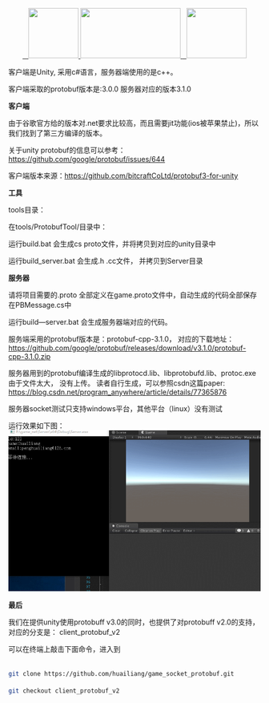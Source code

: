 <p align="center">
	 <a href="https://huailiang.github.io/">
	    <img src="https://huailiang.github.io/img/cpp.jpeg" width="100" height="100">
    	</a>
	<a href="https://unity3d.com/cn/">
	    <img src="https://huailiang.github.io/img/unity.jpeg" width="200" height="100">
	</a>
    	<a href="https://huailiang.github.io/">
    	<img src="https://huailiang.github.io/img/avatar-Alex.jpg" width="120" height="100">
   	</a>
</p>


客户端是Unity, 采用c#语言，服务器端使用的是c++。

客户端采取的protobuf版本是:3.0.0 服务器对应的版本3.1.0


<b>客户端</b>

由于谷歌官方给的版本对.net要求比较高，而且需要jit功能(ios被苹果禁止)，所以我们找到了第三方编译的版本。

关于unity protobuf的信息可以参考：https://github.com/google/protobuf/issues/644

客户端版本来源：https://github.com/bitcraftCoLtd/protobuf3-for-unity


<b>工具</b>

tools目录：

在tools/ProtobufTool/目录中：

运行build.bat 会生成cs proto文件，并将拷贝到对应的unity目录中

运行build_server.bat 会生成.h .cc文件， 并拷贝到Server目录


<b>服务器</b>

请将项目需要的.proto 全部定义在game.proto文件中，自动生成的代码全部保存在PBMessage.cs中

运行build—server.bat 会生成服务器端对应的代码。

服务端采用的protobuf版本是：protobuf-cpp-3.1.0， 对应的下载地址：https://github.com/google/protobuf/releases/download/v3.1.0/protobuf-cpp-3.1.0.zip

服务器用到的protobuf编译生成的libprotocd.lib、libprotobufd.lib、protoc.exe由于文件太大， 没有上传。
读者自行生成，可以参照csdn这篇paper: https://blog.csdn.net/program_anywhere/article/details/77365876  

服务器socket测试只支持windows平台，其他平台（linux）没有测试


运行效果如下图：
<img src="tools/img/show.gif">


<b>最后</b>

我们在提供unity使用protobuff v3.0的同时，也提供了对protobuff v2.0的支持，对应的分支是： client_protobuf_v2

可以在终端上敲击下面命令，进入到

```sh

git clone https://github.com/huailiang/game_socket_protobuf.git

git checkout client_protobuf_v2

```
